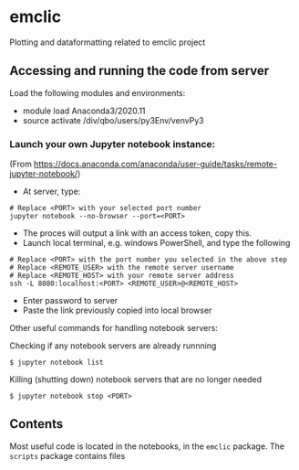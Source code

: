 # emclic
Plotting and dataformatting related to emclic project

## Accessing and running the code from server
Load the following modules and environments:  
- module load Anaconda3/2020.11
- source activate /div/qbo/users/py3Env/venvPy3

### Launch your own Jupyter notebook instance:
(From https://docs.anaconda.com/anaconda/user-guide/tasks/remote-jupyter-notebook/)
- At server, type:  
```
# Replace <PORT> with your selected port number
jupyter notebook --no-browser --port=<PORT>
```
- The proces will output a link with an access token, copy this.   
- Launch local terminal, e.g. windows PowerShell, and type the following  
```
# Replace <PORT> with the port number you selected in the above step
# Replace <REMOTE_USER> with the remote server username
# Replace <REMOTE_HOST> with your remote server address
ssh -L 8080:localhost:<PORT> <REMOTE_USER>@<REMOTE_HOST>
```
- Enter password to server
- Paste the link previously copied into local browser

Other useful commands for handling notebook servers: 

Checking if any notebook servers are already runnning
```
$ jupyter notebook list
```
Killing (shutting down) notebook servers that are no longer needed
```
$ jupyter notebook stop <PORT>
```

## Contents
Most useful code is located in the notebooks, in the `emclic` package. The `scripts` package contains files 



